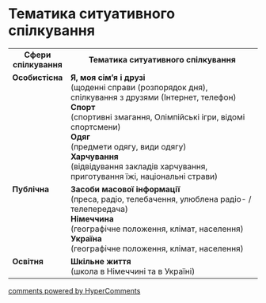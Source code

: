 <div id="hypercomments_widget" class="js-hypercomments-widget invisible"></div>

# Тематика ситуативного спілкування

<table>
  <tr>
    <td width="15%" align="center"><b>Сфери спілкування</b></td>
    <td width="85%" align="center"><b>Тематика ситуативного спілкування</b></td>
  </tr>
  <tr>
    <td width="15%" style="vertical-align:top !important;">
<b>Особистісна</b></td>
    <td width="85%" style="vertical-align:top !important;">
<b>Я, моя сім’я i друзі</b><br>
(щоденні справи (розпорядок дня), спілкування з друзями (Інтернет, телефон)<br>
<b>Спорт</b><br>
(спортивні змагання, Олімпійські ігри, відомі спортсмени)<br>
<b>Одяг</b><br>
(предмети одягу, види одягу)<br>
<b>Харчування</b><br>
(відвідування закладів харчування, приготування їжі, національні страви)
</td>
  </tr>
<tr>
    <td width="15%" style="vertical-align:top !important;">
<b>Публічна</b></td>
    <td width="85%" style="vertical-align:top !important;">
<b>Засоби масової інформації</b><br>
(преса, радіо, телебачення, улюблена радіо- / телепередача)<br>
<b>Німеччина</b><br>
(географічне положення, клімат, населення)<br>
<b>Україна</b><br>
(географічне положення, клімат, населення)
</td>
</tr>
<tr>
    <td width="15%" style="vertical-align:top !important;">
<b>Освітня</b></td>
    <td width="85%" style="vertical-align:top !important;">
<b>Шкільне життя</b><br>
(школа в Німеччині та в Україні)</td>
</tr>
</table>

<div class="js-hypercomments-container">
    <a href="http://hypercomments.com" class="hc-link" title="comments widget">comments powered by HyperComments</a>
</div>
